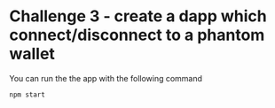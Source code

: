 # Challenge 3 - create a dapp which connect/disconnect to a phantom wallet

You can run the the app with the following command

`npm start`

